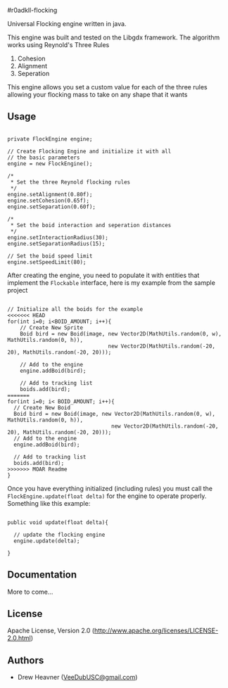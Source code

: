 #r0adkll-flocking

Universal Flocking engine written in java.

This engine was built and tested on the Libgdx framework. The algorithm works using Reynold's Three Rules
  1.  Cohesion
  2.  Alignment
  3.  Seperation

This engine allows you set a custom value for each of the three rules allowing your flocking mass to take on any shape 
that it wants

## Usage
<pre lang="java"><code>
private FlockEngine engine;
  
// Create Flocking Engine and initialize it with all
// the basic parameters
engine = new FlockEngine();
		
/*
 * Set the three Reynold flocking rules
 */
engine.setAlignment(0.80f);
engine.setCohesion(0.65f);
engine.setSeparation(0.60f);
		
/*
 * Set the boid interaction and seperation distances
 */
engine.setInteractionRadius(30);
engine.setSeparationRadius(15);
		
// Set the boid speed limit
engine.setSpeedLimit(80); 
</code></pre>        

After creating the engine, you need to populate it with entities that implement the `Flockable` interface, here is my
example from the sample project

<pre lang="java"><code>
// Initialize all the boids for the example
<<<<<<< HEAD
for(int i=0; i&lt;BOID_AMOUNT; i++){
	// Create New Sprite
	Boid bird = new Boid(image, new Vector2D(MathUtils.random(0, w), MathUtils.random(0, h)), 
	                            new Vector2D(MathUtils.random(-20, 20), MathUtils.random(-20, 20)));

	// Add to the engine
	engine.addBoid(bird);	

	// Add to tracking list
	boids.add(bird);
=======
for(int i=0; i< BOID_AMOUNT; i++){
  // Create New Boid
  Boid bird = new Boid(image, new Vector2D(MathUtils.random(0, w), MathUtils.random(0, h)),
                                 new Vector2D(MathUtils.random(-20, 20), MathUtils.random(-20, 20)));
  // Add to the engine
  engine.addBoid(bird);	
			
  // Add to tracking list
  boids.add(bird);
>>>>>>> MOAR Readme
}
</code></pre>

Once you have everything initialized (including rules) you must call the `FlockEngine.update(float delta)` for the engine
to operate properly. Something like this example:

<pre lang="java"><code>
public void update(float delta){

  // update the flocking engine
  engine.update(delta);

}
</code></pre>

## Documentation
  More to come...

## License
Apache License, Version 2.0 (http://www.apache.org/licenses/LICENSE-2.0.html)

## Authors
 * Drew Heavner (VeeDubUSC@gmail.com)
